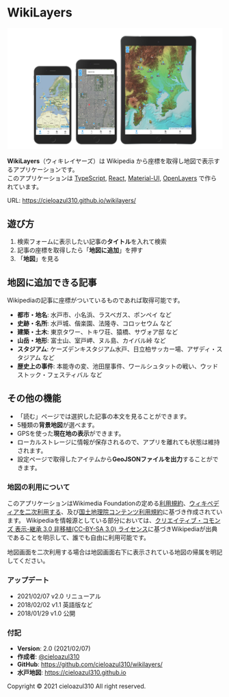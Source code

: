 # WikiLayers

![WikiLayers](./src/img/showcase.png "WikiLayers")

**WikiLayers**（ウィキレイヤーズ）は Wikipedia から座標を取得し地図で表示するアプリケーションです。  
このアプリケーションは [TypeScript], [React], [Material-UI], [OpenLayers] で作られています。

URL: <https://cieloazul310.github.io/wikilayers/>

## 遊び方

1. 検索フォームに表示したい記事の**タイトル**を入れて検索
2. 記事の座標を取得したら「**地図に追加**」を押す
3. 「**地図**」を見る

## 地図に追加できる記事

Wikipediaの記事に座標がついているものであれば取得可能です。

- **都市・地名**: 水戸市、小名浜、ラスベガス、ポンペイ など
- **史跡・名所**: 水戸城、偕楽園、法隆寺、コロッセウム など
- **建築・土木**: 東京タワー、トキワ荘、猿橋、サヴォア邸 など
- **山岳・地形**: 富士山、室戸岬、ヌル島、カイバル峠 など
- **スタジアム**: ケーズデンキスタジアム水戸、日立柏サッカー場、アザディ・スタジアム など
- **歴史上の事件**: 本能寺の変、池田屋事件、ワールシュタットの戦い、ウッドストック・フェスティバル など

## その他の機能

- 「読む」ページでは選択した記事の本文を見ることができます。
- 5種類の**背景地図**が選べます。
- GPSを使った**現在地の表示**ができます。
- ローカルストレージに情報が保存されるので、アプリを離れても状態は維持されます。
- 設定ページで取得したアイテムから**GeoJSONファイルを出力**することができます。

### 地図の利用について

このアプリケーションはWikimedia Foundationの定める[利用規約]、[ウィキペディアを二次利用する][二次利用]、及び[国土地理院コンテンツ利用規約]に基づき作成されています。
Wikipediaを情報源としている部分においては、[クリエイティブ・コモンズ 表示-継承 3.0 非移植(CC-BY-SA 3.0) ライセンス][CC-BY-SA 3.0]に基づきWikipediaが出典であることを明示して、誰でも自由に利用可能です。

地図画面を二次利用する場合は地図画面右下に表示されている地図の帰属を明記してください。

### アップデート

- 2021/02/07 v2.0 リニューアル
- 2018/02/02 v1.1 英語版など
- 2018/01/29 v1.0 公開

### 付記

- **Version**: 2.0 (2021/02/07)
- **作成者**: [@cieloazul310]
- **GitHub**: <https://github.com/cieloazul310/wikilayers/>
- **水戸地図**: <https://cieloazul310.github.io>

Copyright © 2021 cieloazul310 All right reserved.

[@cieloazul310]: https://twitter.com/cieloazul310
[TypeScript]: https://www.typescriptlang.org/
[React]: https://reactjs.org/
[Material-UI]: https://material-ui.com/
[OpenLayers]: http://openlayers.org/
<!-- 
WIKIMEDIA FOUNDATION 利用規約
-->
[利用規約]: https://wikimediafoundation.org/wiki/Terms_of_Use/ja
<!-- 
Wikipedia:ウィキペディアを二次利用する
-->
[二次利用]: https://ja.wikipedia.org/wiki/Wikipedia:%E3%82%A6%E3%82%A3%E3%82%AD%E3%83%9A%E3%83%87%E3%82%A3%E3%82%A2%E3%82%92%E4%BA%8C%E6%AC%A1%E5%88%A9%E7%94%A8%E3%81%99%E3%82%8B
<!--
国土地理院コンテンツ利用規約
-->
[国土地理院コンテンツ利用規約]: http://www.gsi.go.jp/kikakuchousei/kikakuchousei40182.html
<!--
クリエイテブ・コモンズ 3.0
-->
[CC-BY-SA 3.0]: http://creativecommons.org/licenses/by-sa/3.0/
